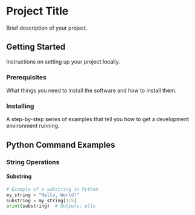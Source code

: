 
# Project Title

Brief description of your project.

## Getting Started

Instructions on setting up your project locally.

### Prerequisites

What things you need to install the software and how to install them.

### Installing

A step-by-step series of examples that tell you how to get a development environment running.

## Python Command Examples

### String Operations

#### Substring
```python
# Example of a substring in Python
my_string = "Hello, World!"
substring = my_string[1:5]
print(substring)  # Outputs: ello
